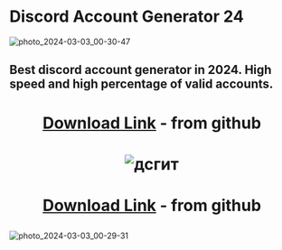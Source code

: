 # Discord Account Generator 24
![photo_2024-03-03_00-30-47](https://github.com/the-derp/discord-account-generator-24/assets/154589508/62ae001d-cbce-40cb-90e7-970c08b9523d)
## Best discord account generator in 2024. High speed and high percentage of valid accounts.
# <p align=center> [Download Link](123) - from github
# <p align=center> ![дсгит](https://github.com/the-derp/discord-account-generator-24/assets/154589508/2e45ad5f-45de-4dca-8707-fcc9aaa5c8f6)
# <p align=center> [Download Link](123) - from github
![photo_2024-03-03_00-29-31](https://github.com/the-derp/discord-account-generator-24/assets/154589508/502762eb-6243-4ec8-86f0-0ea29dba208b)
